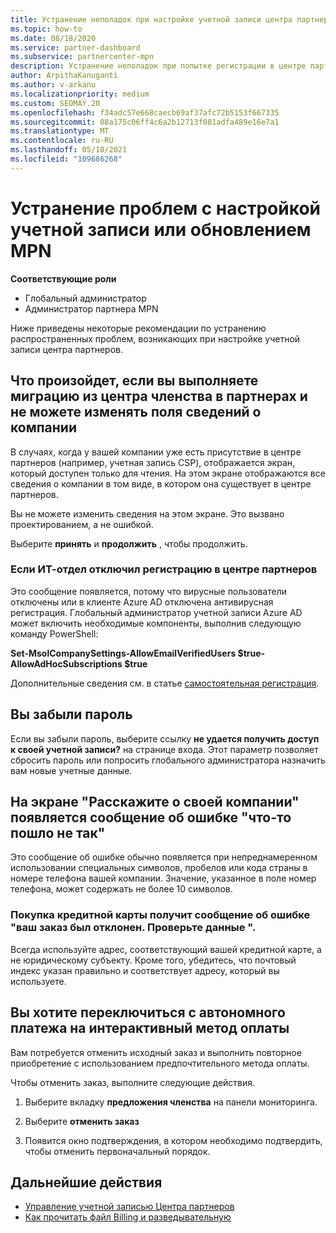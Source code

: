 ```yaml
---
title: Устранение неполадок при настройке учетной записи центра партнеров или проблем с продлением MPN
ms.topic: how-to
ms.date: 08/18/2020
ms.service: partner-dashboard
ms.subservice: partnercenter-mpn
description: Устранение неполадок при попытке регистрации в центре партнеров. Ответы на проблемы с методами оплаты, забытыми паролями и др.
author: ArpithaKanuganti
ms.author: v-arkanu
ms.localizationpriority: medium
ms.custom: SEOMAY.20
ms.openlocfilehash: f34adc57e668caecb69af37afc72b5153f667335
ms.sourcegitcommit: 08a175c06ff4c6a2b12713f081adfa489e16e7a1
ms.translationtype: MT
ms.contentlocale: ru-RU
ms.lasthandoff: 05/10/2021
ms.locfileid: "109686268"
---
```

# <a name="troubleshoot-account-setup-or-mpn-renewal-issues"></a>Устранение проблем с настройкой учетной записи или обновлением MPN


**Соответствующие роли**

- Глобальный администратор
- Администратор партнера MPN
 
Ниже приведены некоторые рекомендации по устранению распространенных проблем, возникающих при настройке учетной записи центра партнеров.

## <a name="what-happens-if-you-are-migrating-from-partner-membership-center-and-you-cant-edit-any-company-information-fields"></a>Что произойдет, если вы выполняете миграцию из центра членства в партнерах и не можете изменять поля сведений о компании

В случаях, когда у вашей компании уже есть присутствие в центре партнеров (например, учетная запись CSP), отображается экран, который доступен только для чтения. На этом экране отображаются все сведения о компании в том виде, в котором она существует в центре партнеров.

Вы не можете изменить сведения на этом экране. Это вызвано проектированием, а не ошибкой.

Выберите **принять** и **продолжить** , чтобы продолжить.


### <a name="if-the-it-department-has-turned-off-sign-up-for-partner-center"></a>Если ИТ-отдел отключил регистрацию в **центре партнеров**

Это сообщение появляется, потому что вирусные пользователи отключены или в клиенте Azure AD отключена антивирусная регистрация. Глобальный администратор учетной записи Azure AD может включить необходимые компоненты, выполнив следующую команду PowerShell:

**Set-MsolCompanySettings-AllowEmailVerifiedUsers $true-AllowAdHocSubscriptions $true**

Дополнительные сведения см. в статье [самостоятельная регистрация](/azure/active-directory/users-groups-roles/directory-self-service-signup).

## <a name="you-forgot-your-password"></a>Вы забыли пароль

Если вы забыли пароль, выберите ссылку **не удается получить доступ к своей учетной записи?** на странице входа. Этот параметр позволяет сбросить пароль или попросить глобального администратора назначить вам новые учетные данные.

## <a name="on-the-tell-us-about-your-company-screen-you-receive-a-something-went-wrong-error"></a>На экране "Расскажите о своей компании" появляется сообщение об ошибке "что-то пошло не так"

Это сообщение об ошибке обычно появляется при непреднамеренном использовании специальных символов, пробелов или кода страны в номере телефона вашей компании. Значение, указанное в поле номер телефона, может содержать не более 10 символов.


### <a name="your-credit-card-purchase-is-receiving-an-error-message-stating-that-your-order-was-declined-please-verify-your-information"></a>Покупка кредитной карты получит сообщение об ошибке "ваш заказ был отклонен. Проверьте данные ".


Всегда используйте адрес, соответствующий вашей кредитной карте, а не юридическому субъекту. Кроме того, убедитесь, что почтовый индекс указан правильно и соответствует адресу, который вы используете.

## <a name="you-want-to-switch-from-offline-payment-to-online-payment-method"></a>Вы хотите переключиться с автономного платежа на интерактивный метод оплаты 

Вам потребуется отменить исходный заказ и выполнить повторное приобретение с использованием предпочтительного метода оплаты.

Чтобы отменить заказ, выполните следующие действия.

1. Выберите вкладку **предложения членства** на панели мониторинга.

2. Выберите **отменить заказ**

3. Появится окно подтверждения, в котором необходимо подтвердить, чтобы отменить первоначальный порядок.

## <a name="next-steps"></a>Дальнейшие действия

- [Управление учетной записью Центра партнеров](partner-center-account-setup.md)
- [Как прочитать файл Billing и разведывательную](read-your-bill.md)
